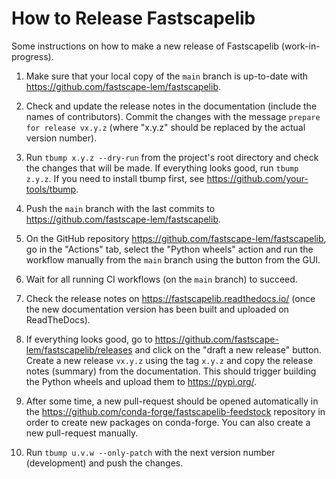 # How to Release Fastscapelib

Some instructions on how to make a new release of Fastscapelib
(work-in-progress).

1. Make sure that your local copy of the ``main`` branch is up-to-date with
   https://github.com/fastscape-lem/fastscapelib.

2. Check and update the release notes in the documentation (include the names of
   contributors). Commit the changes with the message ``prepare for release
   vx.y.z`` (where "x.y.z" should be replaced by the actual version number).

3. Run ``tbump x.y.z --dry-run`` from the project's root directory and check the
   changes that will be made. If everything looks good, run ``tbump z.y.z``. If
   you need to install tbump first, see https://github.com/your-tools/tbump.

4. Push the ``main`` branch with the last commits to
   https://github.com/fastscape-lem/fastscapelib.

5. On the GitHub repository https://github.com/fastscape-lem/fastscapelib,
   go in the "Actions" tab, select the "Python wheels" action and run the
   workflow manually from the ``main`` branch using the button from the GUI.

6. Wait for all running CI workflows (on the ``main`` branch) to succeed.

7. Check the release notes on https://fastscapelib.readthedocs.io/ (once the new
   documentation version has been built and uploaded on ReadTheDocs).

8. If everything looks good, go to
   https://github.com/fastscape-lem/fastscapelib/releases and click on the
   "draft a new release" button. Create a new release ``vx.y.z`` using the tag
   ``x.y.z`` and copy the release notes (summary) from the documentation. This
   should trigger building the Python wheels and upload them to
   https://pypi.org/.

9. After some time, a new pull-request should be opened automatically in the
   https://github.com/conda-forge/fastscapelib-feedstock repository in order to
   create new packages on conda-forge. You can also create a new pull-request
   manually.

10. Run ``tbump u.v.w --only-patch`` with the next version number (development)
    and push the changes.
